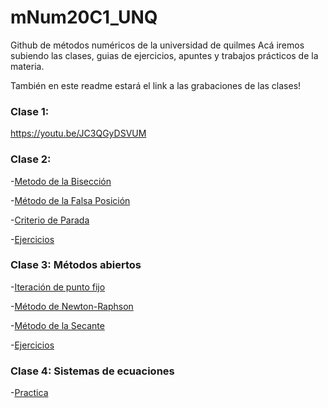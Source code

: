 # mNum20C1_UNQ
Github de métodos numéricos de la universidad de quilmes
Acá iremos subiendo las clases, guias de ejercicios, apuntes y trabajos prácticos de la materia.

También en este readme estará el link a las grabaciones de las clases!


### Clase 1:
https://youtu.be/JC3QGyDSVUM

### Clase 2:

-[Metodo de la Bisección](https://youtu.be/h15Ronn39pQ)

-[Método de la Falsa Posición](https://youtu.be/BWJGvuKtKXQ)

-[Criterio de Parada](https://youtu.be/QoR2YwFEfTI)

-[Ejercicios](https://youtu.be/IOuZBIYo4Lg)


### Clase 3: Métodos abiertos

-[Iteración de punto fijo](https://youtu.be/NFDZwNU20Zg)

-[Método de Newton-Raphson](https://youtu.be/wpV9-ZMD2ds)

-[Método de la Secante](https://youtu.be/eSY9F4WQoDE)

-[Ejercicios](https://youtu.be/CufRQ-Lrirk)

### Clase 4: Sistemas de ecuaciones

-[Practica](https://www.youtube.com/watch?v=ajdsEDiBUo0)
